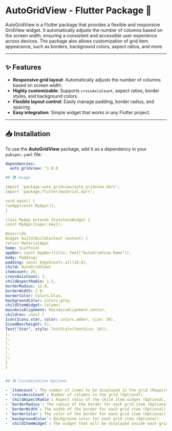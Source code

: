 # AutoGridView - Flutter Package 🚀

AutoGridView is a Flutter package that provides a flexible and responsive GridView widget. It automatically adjusts the number of columns based on the screen width, ensuring a consistent and accessible user experience across devices. The package also allows customization of grid item appearance, such as borders, background colors, aspect ratios, and more.

---

## ✨ Features

- **Responsive grid layout**: Automatically adjusts the number of columns based on screen width.
- **Highly customizable**: Supports `crossAxisCount`, aspect ratios, border styles, and background colors.
- **Flexible layout control**: Easily manage padding, border radius, and spacing.
- **Easy integration**: Simple widget that works in any Flutter project.

---

## 📥 Installation

To use the **AutoGridView** package, add it as a dependency in your `pubspec.yaml` file:

```yaml
dependencies:
  auto_gridview: ^1.0.0

## 📚 Usage

import 'package:auto_gridview/auto_gridview.dart';
import 'package:flutter/material.dart';

void main() {
runApp(const MyApp());
}

class MyApp extends StatelessWidget {
const MyApp({super.key});

@override
Widget build(BuildContext context) {
return MaterialApp(
home: Scaffold(
appBar: const AppBar(title: Text("AutoGridView Demo")),
body: Padding(
padding: const EdgeInsets.all(10.0),
child: AutoGridView(
itemcount: 20,
crossAxisCount: 3,
childAspectRadio: 1.5,
borderRadius: 12.0,
borderWidth: 2.0,
borderColor: Colors.blue,
backgroundColor: Colors.grey,
childItemWidget: Column(
mainAxisAlignment: MainAxisAlignment.center,
children: const [
Icon(Icons.star, color: Colors.amber, size: 30),
SizedBox(height: 5),
Text("Star", style: TextStyle(fontSize: 16)),
],
),
),
),
),
);
}
}


## 🛠️ Customization Options

- `itemcount`: The number of items to be displayed in the grid (Required).
- `crossAxisCount`: Number of columns in the grid (Optional).
- `childAspectRadio`: Aspect ratio of the child item widget (Optional, default 1.0).
- `borderRadius`: The radius of the border for each grid item (Optional).
- `borderWidth`: The width of the border for each grid item (Optional).
- `borderColor`: The color of the border for each grid item (Optional).
- `backgroundColor`: Background color for each grid item (Optional).
- `childItemWidget`: The widget that will be displayed inside each grid item (Required).
